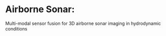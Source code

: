 # Airborne Sonar: 
Multi-modal sensor fusion for 3D airborne sonar imaging in hydrodynamic conditions

